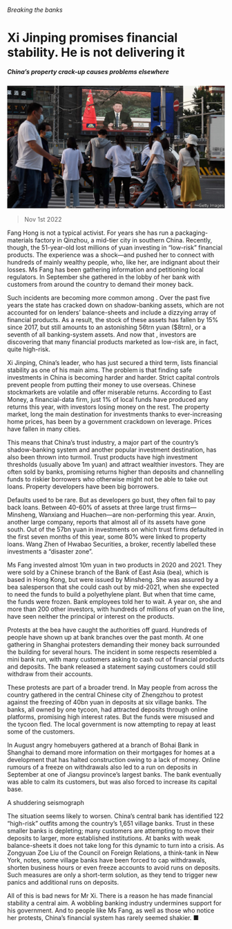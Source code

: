 ###### Breaking the banks

# Xi Jinping promises financial stability. He is not delivering it 

##### China’s property crack-up causes problems elsewhere 

![image](images/20221105_FNP001.jpg) 

> Nov 1st 2022 

Fang Hong is not a typical activist. For years she has run a packaging-materials factory in Qinzhou, a mid-tier city in southern China. Recently, though, the 51-year-old lost millions of yuan investing in “low-risk” financial products. The experience was a shock—and pushed her to connect with hundreds of mainly wealthy people, who, like her, are indignant about their losses. Ms Fang has been gathering information and petitioning local regulators. In September she gathered in the lobby of her bank with customers from around the country to demand their money back.

Such incidents are becoming more common among . Over the past five years the state has cracked down on shadow-banking assets, which are not accounted for on lenders’ balance-sheets and include a dizzying array of financial products. As a result, the stock of these assets has fallen by 15% since 2017, but still amounts to an astonishing 56trn yuan ($8trn), or a seventh of all banking-system assets. And now that , investors are discovering that many financial products marketed as low-risk are, in fact, quite high-risk. 

Xi Jinping, China’s leader, who has just secured a third term, lists financial stability as one of his main aims. The problem is that finding safe investments in China is becoming harder and harder. Strict capital controls prevent people from putting their money to use overseas. Chinese stockmarkets are volatile and offer miserable returns. According to East Money, a financial-data firm, just 1% of local funds have produced any returns this year, with investors losing money on the rest. The property market, long the main destination for investments thanks to ever-increasing home prices, has been  by a government crackdown on leverage. Prices have fallen in many cities. 

This means that China’s trust industry, a major part of the country’s shadow-banking system and another popular investment destination, has also been thrown into turmoil. Trust products have high investment thresholds (usually above 1m yuan) and attract wealthier investors. They are often sold by banks, promising returns higher than deposits and channelling funds to riskier borrowers who otherwise might not be able to take out loans. Property developers have been big borrowers. 

Defaults used to be rare. But as developers go bust, they often fail to pay back loans. Between 40-60% of assets at three large trust firms—Minsheng, Wanxiang and Huachen—are non-performing this year. Anxin, another large company, reports that almost all of its assets have gone south. Out of the 57bn yuan in investments on which trust firms defaulted in the first seven months of this year, some 80% were linked to property loans. Wang Zhen of Hwabao Securities, a broker, recently labelled these investments a “disaster zone”.

Ms Fang invested almost 10m yuan in two products in 2020 and 2021. They were sold by a Chinese branch of the Bank of East Asia (bea), which is based in Hong Kong, but were issued by Minsheng. She was assured by a bea salesperson that she could cash out by mid-2021, when she expected to need the funds to build a polyethylene plant. But when that time came, the funds were frozen. Bank employees told her to wait. A year on, she and more than 200 other investors, with hundreds of millions of yuan on the line, have seen neither the principal or interest on the products.

Protests at the bea have caught the authorities off guard. Hundreds of people have shown up at bank branches over the past month. At one gathering in Shanghai protesters demanding their money back surrounded the building for several hours. The incident in some respects resembled a mini bank run, with many customers asking to cash out of financial products and deposits. The bank released a statement saying customers could still withdraw from their accounts.

These protests are part of a broader trend. In May people from across the country gathered in the central Chinese city of Zhengzhou to protest against the freezing of 40bn yuan in deposits at six village banks. The banks, all owned by one tycoon, had attracted deposits through online platforms, promising high interest rates. But the funds were misused and the tycoon fled. The local government is now attempting to repay at least some of the customers.

In August angry homebuyers gathered at a branch of Bohai Bank in Shanghai to demand more information on their mortgages for homes at a development that has halted construction owing to a lack of money. Online rumours of a freeze on withdrawals also led to a run on deposits in September at one of Jiangsu province’s largest banks. The bank eventually was able to calm its customers, but was also forced to increase its capital base. 

A shuddering seismograph

The situation seems likely to worsen. China’s central bank has identified 122 “high-risk” outfits among the country’s 1,651 village banks. Trust in these smaller banks is depleting; many customers are attempting to move their deposits to larger, more established institutions. At banks with weak balance-sheets it does not take long for this dynamic to turn into a crisis. As Zongyuan Zoe Liu of the Council on Foreign Relations, a think-tank in New York, notes, some village banks have been forced to cap withdrawals, shorten business hours or even freeze accounts to avoid runs on deposits. Such measures are only a short-term solution, as they tend to trigger new panics and additional runs on deposits.

All of this is bad news for Mr Xi. There is a reason he has made financial stability a central aim. A wobbling banking industry undermines support for his government. And to people like Ms Fang, as well as those who notice her protests, China’s financial system has rarely seemed shakier. ■



